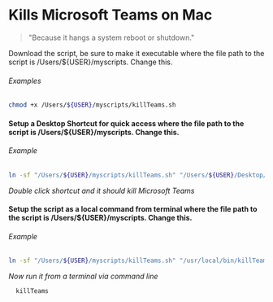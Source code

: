 Kills Microsoft Teams on Mac
======
> "Because it hangs a system reboot or shutdown."

Download the script, be sure to make it executable where the file path to the script is /Users/${USER}/myscripts. Change this.
###### Examples
``` bash
chmod +x /Users/${USER}/myscripts/killTeams.sh
```

#### Setup a Desktop Shortcut for quick access where the file path to the script is /Users/${USER}/myscripts. Change this.
###### Example
``` bash
ln -sf "/Users/${USER}/myscripts/killTeams.sh" "/Users/${USER}/Desktop/Kill MS Teams"
```
_Double click shortcut and it should kill Microsoft Teams_

#### Setup the script as a local command from terminal where the file path to the script is /Users/${USER}/myscripts. Change this.
###### Example

``` bash
ln -sf "/Users/${USER}/myscripts/killTeams.sh" "/usr/local/bin/killTeams"
```

_Now run it from a terminal via command line_
``` bash
  killTeams

```
